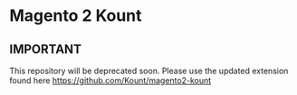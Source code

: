 Magento 2 Kount
=============================================

## IMPORTANT

This repository will be deprecated soon.  Please use the updated extension found here https://github.com/Kount/magento2-kount

